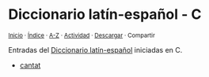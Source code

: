 # Diccionario latín-español - C
<sup>[Inicio](../index.md) · [Índice](../indices/latin-espanol.md) · [A-Z](../indices/alfabetico.md) · [Actividad](../indices/actividad.md) · <a href="../indices/latin-espanol-c.html" download="jucardus-latin-espanol-c.html">Descargar</a> · Compartir</sup>

Entradas del [Diccionario latín-español](../indices/latin-espanol.md) iniciadas en C.

* [cantat](../contenido/c/a/n/cantat.md)
